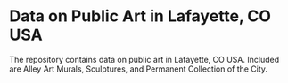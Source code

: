 Data on Public Art in Lafayette, CO USA
=================

The repository contains data on public art in Lafayette, CO USA. Included are Alley Art Murals, Sculptures, and Permanent Collection of the City. 
